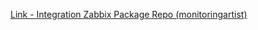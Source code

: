 [Link - Integration Zabbix Package Repo (monitoringartist)](https://github.com/monitoringartist/zabbix-package-repo)
